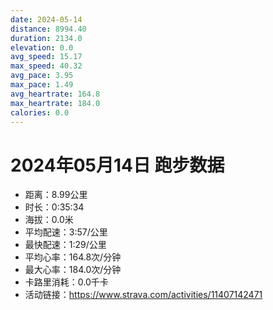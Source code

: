 ```yaml
---
date: 2024-05-14
distance: 8994.40
duration: 2134.0
elevation: 0.0
avg_speed: 15.17
max_speed: 40.32
avg_pace: 3.95
max_pace: 1.49
avg_heartrate: 164.8
max_heartrate: 184.0
calories: 0.0
---
```


# 2024年05月14日 跑步数据

- 距离：8.99公里
- 时长：0:35:34
- 海拔：0.0米
- 平均配速：3:57/公里
- 最快配速：1:29/公里
- 平均心率：164.8次/分钟
- 最大心率：184.0次/分钟
- 卡路里消耗：0.0千卡
- 活动链接：https://www.strava.com/activities/11407142471
